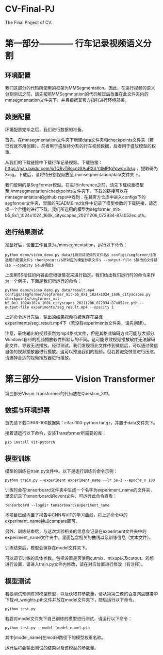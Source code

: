 # CV-Final-PJ
The Final Project of CV.

# 第一部分———— 行车记录视频语义分割
## 环境配置
我们这部分的代码所使用的框架为MMSegmentation。因此，在进行视频的语义分割测试之前，请先按照MMSegmntation的代码解压后放置在此文件夹内的mmsegmentation文件夹下，并且根据其官方指引进行环境部署。
## 数据配置
环境配置完毕之后，我们进行数据的准备。
  
首先，在mmsegmentation文件夹下新建data文件夹和checkpoints文件夹（若已有就不用创建）。前者用于盛放待分割的行车视频数据，后者用于盛放模型的权重。
  
从我们的下载链接中下载行车记录视频。下载链接：https://pan.baidu.com/s/1QRvTBocnz8AuRXiLY4MPfg?pwd=3rsg ，提取码为3rsg。下载后，请将待分割视频放至./mmsegmentation/data文件夹下。
  
我们使用的是SegFormer模型。在进行inference之前，请先下载权重模型至./mmsegmentation/checkpoints文件夹下。下载的链接可以在mmsegmentation的github repo中找到：在其官方仓库中进入configs下的segformer文件夹，里面的README.md文件中记录了模型参数的下载链接，请选择一个合适的进行下载。我们所选用的模型为segformer_mit-b5_8x1_1024x1024_160k_cityscapes_20211206_072934-87a052ec.pth。
  
## 进行结果测试
准备好后，设置工作目录为./mmsegmentation，运行以下命令：
  
```
python demo/video_demo.py data/$待测试视频的文件名$ configs/segformer/$所选用的配置文件$ checkpoints/$所对应的模型参数文件$ --output-file $输出的文件路径$ --opacity $不透明度$
```
  
上面用$$括住的内容由您根据情况来进行指定。我们给出我们运行时的命令来作为一个例子，下面是我们所运行的命令：
  
```
python demo/video_demo.py data/result.mp4 configs/segformer/segformer_mit-b5_8x1_1024x1024_160k_cityscapes.py checkpoints/segformer_mit-b5_8x1_1024x1024_160k_cityscapes_20211206_072934-87a052ec.pth --output-file experiments/seg_result.mp4 --opacity 1
```
  
上述命令运行完后，输出的结果视频将被保存在路径 experiments/seg_result.mp4下（若没有experiments文件夹，请先创建）。
  
注意，最终输出的视频虽然为mp4格式文件，但是其格式编码方式可能与大部分Windows自带的视频播放软件所默认的不同。这可能导致视频播放软件无法解码此文件，导致无法播放。经过测试，我们发现将此文件传到微信后，可以通过微信自带的视频播放器进行播放。这可以预览我们的视频，但若要避免微信进行压缩，请选择合适的视频播放器进行播放。


# 第三部分———— Vision Transformer
第三部分Vision Transformer的代码放在Question_3中。
## 数据与环境部署
首先请下载CIFAR-100数据集：cifar-100-python.tar.gz，并置于data文件夹下。

接着请运行以下命令，安装Transformer所需要的库：
```
pip install vit-pytorch
```
## 模型训练
模型的训练在train.py文件中。以下是运行训练的命令示例：
```
python train.py --experiment experiment_name --lr 5e-3 --epochs_n 100
```
训练时会在tensorboard文件夹中生成一个名字为experiment_name的文件夹，里面记录了tensorboard的event文件，可运行此命令查看：
```
tensorboard --logdir tensorboard/experiment_name
```
本项目已经内置了报告中CNN与ViT的学习曲线，将上述命令中的experiment_name换成compare即可。

另外，训练结束后，与这次实验相关的信息会记录在experiment文件夹中的experiment_name文件夹中，里面包含相关的曲线以及训练信息（文本文件）。
  
训练结束后，模型会保存在model文件夹下。
  
可以调节训练的具体参数，包括设置是否使用cutmix、mixup以及cutout。若想进行设置，请进入train.py文件内修改，请在对应位置进行修改（有注释）。

## 模型测试
若要测试预训练的模型模型，以及获取其参数量，请从第第三题的百度网盘链接中下载vit_weights.pth文件并放在model文件夹下，随后运行以下命令。
```
python test.py
```

若要对model文件夹下自己训练的模型进行测试，请运行以下命令：
```
python test.py --model [model_name].pth
```
其中\[model_name\]在model路径下的模型权重名称。

运行后将会输出测试的结果以及该模型的参数量。

